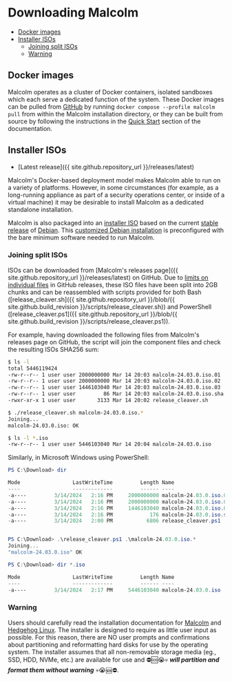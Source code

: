 # <a name="DownloadMalcolm"></a> Downloading Malcolm

* [Docker images](#DownloadDockerImages)
* [Installer ISOs](#DownloadISOs)
    - [Joining split ISOs](#JoinISOs)
    - [Warning](#ISOsWarning)

## <a name="DownloadDockerImages"></a> Docker images

Malcolm operates as a cluster of Docker containers, isolated sandboxes which each serve a dedicated function of the system. These Docker images can be pulled from [GitHub](https://github.com/orgs/idaholab/packages?repo_name=Malcolm) by running `docker compose --profile malcolm pull` from within the Malcolm installation directory, or they can be built from source by following the instructions in the [Quick Start](quickstart.md#QuickStart) section of the documentation.

## <a name="DownloadISOs"></a> Installer ISOs

* [Latest release]({{ site.github.repository_url }}/releases/latest)

Malcolm's Docker-based deployment model makes Malcolm able to run on a variety of platforms. However, in some circumstances (for example, as a long-running appliance as part of a security operations center, or inside of a virtual machine) it may be desirable to install Malcolm as a dedicated standalone installation.

Malcolm is also packaged into an [installer ISO](malcolm-iso.md#ISO) based on the current [stable release](https://wiki.debian.org/DebianStable) of [Debian](https://www.debian.org/). This [customized Debian installation](https://wiki.debian.org/DebianLive) is preconfigured with the bare minimum software needed to run Malcolm.

### <a name="JoinISOs"></a> Joining split ISOs

ISOs can be downloaded from [Malcolm's releases page]({{ site.github.repository_url }}/releases/latest) on GitHub. Due to [limits on individual files](https://docs.github.com/en/repositories/releasing-projects-on-github/about-releases#storage-and-bandwidth-quotas) in GitHub releases, these ISO files have been split into 2GB chunks and can be reassembled with scripts provided for both Bash ([release_cleaver.sh]({{ site.github.repository_url }}/blob/{{ site.github.build_revision }}/scripts/release_cleaver.sh)) and PowerShell ([release_cleaver.ps1]({{ site.github.repository_url }}/blob/{{ site.github.build_revision }}/scripts/release_cleaver.ps1)).

For example, having downloaded the following files from Malcolm's releases page on GitHub, the script will join the component files and check the resulting ISOs SHA256 sum:

```bash
$ ls -l
total 5446119424
-rw-r--r-- 1 user user 2000000000 Mar 14 20:03 malcolm-24.03.0.iso.01
-rw-r--r-- 1 user user 2000000000 Mar 14 20:03 malcolm-24.03.0.iso.02
-rw-r--r-- 1 user user 1446103040 Mar 14 20:03 malcolm-24.03.0.iso.03
-rw-r--r-- 1 user user         86 Mar 14 20:03 malcolm-24.03.0.iso.sha
-rwxr-xr-x 1 user user       3133 Mar 14 20:02 release_cleaver.sh

$ ./release_cleaver.sh malcolm-24.03.0.iso.*
Joining...
malcolm-24.03.0.iso: OK

$ ls -l *.iso
-rw-r--r-- 1 user user 5446103040 Mar 14 20:04 malcolm-24.03.0.iso
```

Similarly, in Microsoft Windows using PowerShell:

```powershell
PS C:\Download> dir

Mode                 LastWriteTime         Length Name
----                 -------------         ------ ----
-a----         3/14/2024   2:16 PM     2000000000 malcolm-24.03.0.iso.01
-a----         3/14/2024   2:16 PM     2000000000 malcolm-24.03.0.iso.02
-a----         3/14/2024   2:16 PM     1446103040 malcolm-24.03.0.iso.03
-a----         3/14/2024   2:16 PM            176 malcolm-24.03.0.iso.sha
-a----         3/14/2024   2:00 PM           6806 release_cleaver.ps1


PS C:\Download> .\release_cleaver.ps1 .\malcolm-24.03.0.iso.*
Joining...
"malcolm-24.03.0.iso" OK

PS C:\Download> dir *.iso

Mode                 LastWriteTime         Length Name
----                 -------------         ------ ----
-a----         3/14/2024   2:17 PM     5446103040 malcolm-24.03.0.iso
```

### <a name="ISOsWarning"></a> Warning

Users should carefully read the installation documentation for [Malcolm](malcolm-iso.md#ISOInstallation) and [Hedgehog Linux](hedgehog-installation.md#HedgehogInstallation). The installer is designed to require as little user input as possible. For this reason, there are NO user prompts and confirmations about partitioning and reformatting hard disks for use by the operating system. The installer assumes that all non-removable storage media (eg., SSD, HDD, NVMe, etc.) are available for use and ⛔🆘😭💀 ***will partition and format them without warning*** 💀😭🆘⛔.
